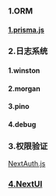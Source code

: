 ### 1.ORM

#### [1.prisma.js](https://www.prisma.io/)



### 2.日志系统

#### 1.winston

#### 2.morgan

#### 3.pino

#### 4.debug



### 3.权限验证

[NextAuth.js](https://next-auth.js.org/)

### [4.NextUI](https://nextui.org/)
